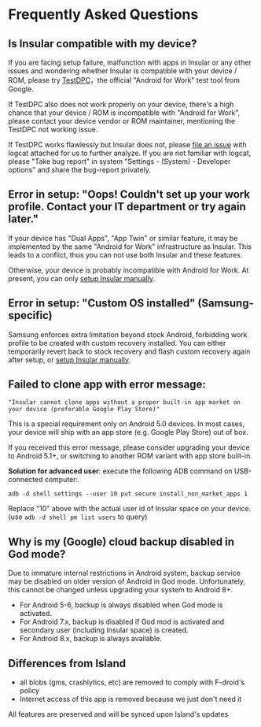 Frequently Asked Questions
==========================

Is Insular compatible with my device?
---

If you are facing setup failure, malfunction with apps in Insular or any other issues and wondering whether Insular is compatible with your device / ROM, please try [TestDPC](https://play.google.com/store/apps/details?id=com.afwsamples.testdpc)，the official "Android for Work" test tool from Google.

If TestDPC also does not work properly on your device, there's a high chance that your device / ROM is incompatible with "Android for Work", please contact your device vendor or ROM maintainer, mentioning the TestDPC not working issue.

If TestDPC works flawlessly but Insular does not, please [file an issue](https://github.com/oasisfeng/island/issues) with logcat attached for us to further analyze. If you are not familiar with logcat, please "Take bug report" in system "Settings - (System) - Developer options" and share the bug-report privately.


Error in setup: "Oops! Couldn't set up your work profile. Contact your IT department or try again later."
---

  If your device has "Dual Apps", "App Twin" or similar feature, it may be implemented by the same "Android for Work" infrastructure as Insular. This leads to a conflict, thus you can not use both Insular and these features.

  Otherwise, your device is probably incompatible with Android for Work. At present, you can only [setup Insular manually](/setup.md).

Error in setup: "Custom OS installed" (Samsung-specific)
---

  Samsung enforces extra limitation beyond stock Android, forbidding work profile to be created with custom recovery installed. You can either temporarily revert back to stock recovery and flash custom recovery again after setup, or [setup Insular manually](/setup.md).

Failed to clone app with error message:  
---

`"Insular cannot clone apps without a proper built-in app market on your device (preferable Google Play Store)"`

  This is a special requirement only on Android 5.0 devices. In most cases, your device will ship with an app store (e.g. Google Play Store) out of box.

  If you received this error message, please consider upgrading your device to Android 5.1+, or switching to another ROM variant with app store built-in.

  **Solution for advanced user**: execute the following ADB command on USB-connected computer:

    adb -d shell settings --user 10 put secure install_non_market_apps 1

  Replace "10" above with the actual user id of Insular space on your device. (use `adb -d shell pm list users` to query)

Why is my (Google) cloud backup disabled in God mode?
---

  Due to immature internal restrictions in Android system, backup service may be disabled on older version of Android in God mode. Unfortunately, this cannot be changed unless upgrading your system to Android 8+.

  - For Android 5-6, backup is always disabled when God mode is activated.
  - For Android 7.x, backup is disabled if God mod is activated and secondary user (including Insular space) is created.
  - For Android 8.x, backup is always available.


Differences from Island
---
  - all blobs (gms, crashlytics, etc) are removed to comply with F-droid's policy
  - Internet access of this app is removed because we just don't need it

  All features are preserved and will be synced upon Island's updates

